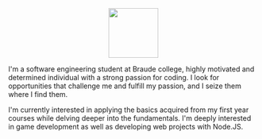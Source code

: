 <div id="header" align="center">
  <img src="https://media.giphy.com/media/M9gbBd9nbDrOTu1Mqx/giphy.gif" width="100"/>
</div>

I'm a software engineering student at Braude college, highly motivated and determined individual with a strong passion for coding. I look for opportunities that challenge me and fulfill my passion, and I seize them where I find them.

I'm currently interested in applying the basics acquired from my first year courses while delving deeper into the fundamentals.
I'm deeply interested in game development as well as developing web projects with Node.JS.


